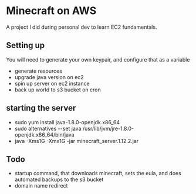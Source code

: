 # Minecraft on AWS

A project I did during personal dev to learn EC2 fundamentals.

## Setting up

You will need to generate your own keypair, and configure that as a variable

* generate resources
* upgrade java version on ec2
* spin up server on ec2 instance
* back up world to s3 bucket on cron

## starting the server

* sudo yum install java-1.8.0-openjdk.x86_64
* sudo alternatives --set java /usr/lib/jvm/jre-1.8.0-openjdk.x86_64/bin/java
* java -Xms1G -Xmx1G -jar minecraft_server.1.12.2.jar

## Todo

* startup command, that downloads minecraft, sets the eula, and does automated backups to the s3 bucket
* domain name redirect

